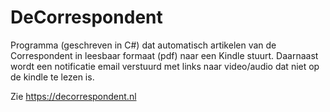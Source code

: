 # DeCorrespondent

Programma (geschreven in C#) dat automatisch artikelen van de Correspondent in leesbaar formaat (pdf) naar een Kindle stuurt. Daarnaast wordt een notificatie email verstuurd met links naar video/audio dat niet op de kindle te lezen is.

Zie https://decorrespondent.nl
